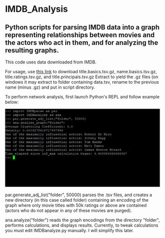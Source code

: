 <h1>IMDB_Analysis</h1>
<h2>Python scripts for parsing IMDB data into a graph representing relationships between movies and the actors who act in them, and for analyzing the resulting graphs.</h2>

This code uses data downloaded from IMDB.

For usage,  use <a href="https://datasets.imdbws.com/">this link</a> to download title.basics.tsv.gz, name.basics.tsv.gz, title.ratings.tsv.gz, and title.principals.tsv.gz Extract to yield the .gz files (on windows it may extract to folder containing data.tsv, rename to the previous name (minus .gz) and put in script directory.

To perform network analysis, first launch Python's REPL and follow example below:

![Example image](/demo/example.png)

par.generate_adj_list("folder", 50000) parses the .tsv files, and creates a new directory (in this case called folder) containing an encoding of the graph where only movie titles with 50k ratings or above are contained (actors who do not appear in any of these movies are purged).

ana.analyze("folder") reads the graph encodings from the directory "folder", performs calculations, and displays results. Currently, to tweak calculations you must edit IMDBanalyze.py manually. I will simplify this later.

